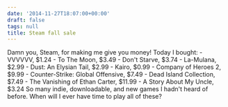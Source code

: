 ```yaml
---
date: '2014-11-27T18:07:00+00:00'
draft: false
tags: null
title: Steam fall sale
---
```


Damn you, Steam, for making me give you money! Today I bought: \- VVVVVV, $1.24 \- To The Moon, $3.49 \- Don't Starve, $3.74 \- La-Mulana, $2.99 \- Dust: An Elysian Tail, $2.99 \- Kairo, $0.99 \- Company of Heroes 2, $9.99 \- Counter-Strike: Global Offensive, $7.49 \- Dead Island Collection, $7.49 \- The Vanishing of Ethan Carter, $11.99 \- A Story About My Uncle, $3.24 So many indie, downloadable, and new games I hadn't heard of before. When will I ever have time to play all of these?
